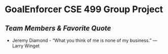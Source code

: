 # GoalEnforcer CSE 499 Group Project

## *Team Members & Favorite Quote*

- Jeremy Diamond - “What you think of me is none of my business.” — Larry Winget

